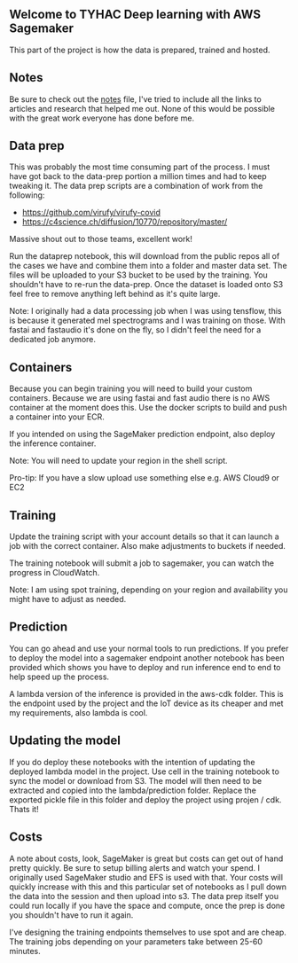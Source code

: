 ## Welcome to TYHAC Deep learning with AWS Sagemaker
This part of the project is how the data is prepared, trained and hosted.

## Notes
Be sure to check out the [notes](NOTES.md) file, I've tried to include all the links to articles and research that helped me out. None of this would be possible with the great work everyone has done before me. 

## Data prep
This was probably the most time consuming part of the process. I must have got back to the data-prep portion a million times and had to keep tweaking it. The data prep scripts are a combination of work from the following:

* https://github.com/virufy/virufy-covid
* https://c4science.ch/diffusion/10770/repository/master/

Massive shout out to those teams, excellent work!

Run the dataprep notebook, this will download from the public repos all of the cases we have and combine them into a folder and master data set. The files will be uploaded to your S3 bucket to be used by the training. You shouldn't have to re-run the data-prep. Once the dataset is loaded onto S3 feel free to remove anything left behind as it's quite large. 

Note: I originally had a data processing job when I was using tensflow, this is because it generated mel spectrograms and I was training on those. With fastai and fastaudio it's done on the fly, so I didn't feel the need for a dedicated job anymore.

## Containers
Because you can begin training you will need to build your custom containers. Because we are using fastai and fast audio there is no AWS container at the moment does this. Use the docker scripts to build and push a container into your ECR.

If you intended on using the SageMaker prediction endpoint, also deploy the inference container.

Note: You will need to update your region in the shell script.

Pro-tip: If you have a slow upload use something else e.g. AWS Cloud9 or EC2

## Training
Update the training script with your account details so that it can launch a job with the correct container. Also make adjustments to buckets if needed. 

The training notebook will submit a job to sagemaker, you can watch the progress in CloudWatch.

Note: I am using spot training, depending on your region and availability you might have to adjust as needed.

## Prediction
You can go ahead and use your normal tools to run predictions. If you prefer to deploy the model into a sagemaker endpoint another notebook has been provided which shows you have to deploy and run inference end to end to help speed up the process.

A lambda version of the inference is provided in the aws-cdk folder. This is the endpoint used by the project and the IoT device as its cheaper and met my requirements, also lambda is cool.

## Updating the model
If you do deploy these notebooks with the intention of updating the deployed lambda model in the project. Use cell in the training notebook to sync the model or download from S3. The model will then need to be extracted and copied into the lambda/prediction folder. Replace the exported pickle file in this folder and deploy the project using projen / cdk. Thats it!

## Costs
A note about costs, look, SageMaker is great but costs can get out of hand pretty quickly. Be sure to setup billing alerts and watch your spend. I originally used SageMaker studio and EFS is used with that. Your costs will quickly increase with this and this particular set of notebooks as I pull down the data into the session and then upload into s3. The data prep itself you could run locally if you have the space and compute, once the prep is done you shouldn't have to run it again.

I've designing the training endpoints themselves to use spot and are cheap. The training jobs depending on your parameters take between 25-60 minutes.